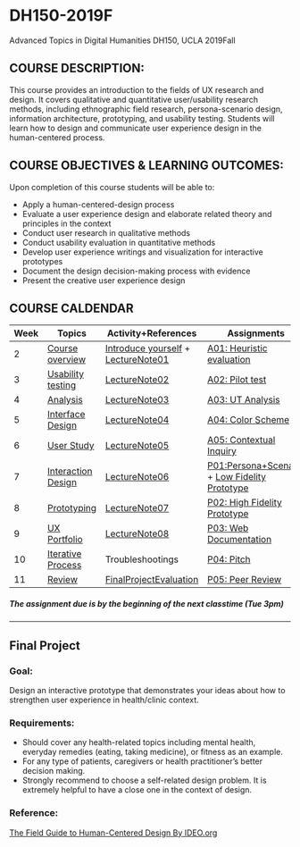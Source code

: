 # DH150-2019F
Advanced Topics in Digital Humanities DH150, UCLA 2019Fall

## COURSE DESCRIPTION:
This course provides an introduction to the fields of UX research and design. It covers qualitative and quantitative user/usability research methods, including ethnographic field research, persona-scenario design, information architecture, prototyping, and usability testing. Students will learn how to design and communicate user experience design in the human-centered process.

## COURSE OBJECTIVES & LEARNING OUTCOMES:
Upon completion of this course students will be able to:
- Apply a human-centered-design process 
- Evaluate a user experience design and elaborate related theory and principles in the context
- Conduct user research in qualitative methods
- Conduct usability evaluation in quantitative methods
- Develop user experience writings and visualization for interactive prototypes
- Document the design decision-making process with evidence
- Present the creative user experience design

## COURSE CALDENDAR

Week    |       Topics      |   Activity+References      |   Assignments 
--------|-------------------|--------------------------|------------------------
2       | [Course overview](https://drive.google.com/open?id=1JPVj-MKGr7sYPIGGus9VdIoM7IxXPeY3) | [Introduce yourself](https://forms.gle/97rDHQ8kqK1aygEo8) + [LectureNote01](https://github.com/UX-UI-Design-Lab/DH150-2019F/wiki/LectureNote01)| [A01: Heuristic evaluation](https://drive.google.com/open?id=1oxr_PpL0Jm50jVEzOwG3e6Afw20weUb3)
3       | [Usability testing](https://docs.google.com/presentation/d/1rzDBZPBcBIE8DxgI2FoMAPYTHSSJm7mfXalz5myL--g/edit?usp=sharing)  | [LectureNote02](https://github.com/UX-UI-Design-Lab/DH150-2019F/wiki/LectureNote02) | [A02: Pilot test](https://drive.google.com/open?id=1eRsb4nMkKsG5oFfpSeJSskZLRldLUzOKnT1sWeyzrg4)
4       | [Analysis](https://drive.google.com/open?id=1FMLgyzdr_VtYcuiiIAd6GQwp14QJq2hqoeGZMyXPQOE)  | [LectureNote03](https://github.com/UX-UI-Design-Lab/DH150-2019F/wiki/LectureNote03) | [A03: UT Analysis](https://drive.google.com/open?id=1kP_AxMkvy8cG5-xHeuO3RkgBwHgtTfRgz151SyNcsig)
5       | [Interface Design](https://docs.google.com/presentation/d/10WjqS62ThHPwq26p9G6gBpTWhCdMBXJ_fNl_32UZtgI/edit?usp=sharing)  | [LectureNote04](https://docs.google.com/document/d/1V3mjR9ppGXzCN2ZBXpjhXIMdvC8o-yj7pqLG0AdRw9I/edit?usp=sharing) | [A04: Color Scheme](https://docs.google.com/document/d/1G_2kRcKQ5JU2RK2QCU_5v_VXfn6atVeG2HywaO8bDEU/edit?usp=sharing)
6       | [User Study](https://docs.google.com/presentation/d/1FYQf5P2qbtFi1OAA_ruUAFQdAxqdSTWXJOTQWKnQxE4/edit?usp=sharing) | [LectureNote05](https://github.com/UX-UI-Design-Lab/DH150-2019F/wiki/LectureNote05) | [A05: Contextual Inquiry](https://docs.google.com/document/d/1xJ5ZDx8EekBjKEIUuORVDp2H21b-DSu9fSQf6tBFKwM/edit?usp=sharing) 
7       | [Interaction Design](https://docs.google.com/presentation/d/14P7um0_VNF3x7QHCkePEW3wE1K3bnDhT3mAlOoXzmaM/edit?usp=sharing) | [LectureNote06](https://github.com/UX-UI-Design-Lab/DH150-2019F/wiki/LectureNote06) | [P01:Persona+Scenario](https://docs.google.com/document/d/1E6C7vnNjxS85XeHNsrg0c1LOKXAuDgF53jQJV6cceWc/edit?usp=sharing) + [Low Fidelity Prototype](https://docs.google.com/document/d/1yywiX303FbT4SA3UDE9Yg7Q1ehYvaMXJOYLF4cqscMs/edit?usp=sharing)
8       | [Prototyping](https://docs.google.com/presentation/d/1cxAl_FSrRPVeIfEy_KeVsyDYYcJfT9_Xmw42ISrCcE0/edit?usp=sharing) | [LectureNote07](https://github.com/UX-UI-Design-Lab/DH150-2019F/wiki/LectureNote07) | [P02: High Fidelity Prototype](https://docs.google.com/document/d/1kKhGO03T2K3dtdqIlQcBQGabVLqFQR_UXNyezE3apRk/edit?usp=sharing)
9       | [UX Portfolio](https://docs.google.com/presentation/d/1W19_UAi0Kk9fyRmTUAEQOUKJeFBLGntZGPRTMwiY4XQ/edit?usp=sharing) | [LectureNote08](https://github.com/UX-UI-Design-Lab/DH150-2019F/wiki/LectureNote08) | [P03: Web Documentation](https://docs.google.com/document/d/1gOFZV8JOQnKX2zbcLSC6DpfH7Bz9Ct0Xz8NDuaA3X6Y/edit)
10      | [Iterative Process]() | Troubleshootings | [P04: Pitch]()
11      | [Review]() | [FinalProjectEvaluation]() | [P05: Peer Review]()

##### The assignment due is by the beginning of the next classtime (Tue 3pm)

---

## Final Project
### Goal:
Design an interactive prototype that demonstrates your ideas about how to strengthen user experience in health/clinic context. 

### Requirements:
- Should cover any health-related topics including mental health, everyday remedies (eating, taking medicine), or fitness as an example. 
- For any type of patients, caregivers or health practitioner’s better decision making. 
- Strongly recommend to choose a self-related design problem. It is extremely helpful to have a close one in the context of design.

### Reference:
[The Field Guide to Human-Centered Design By IDEO.org](http://d1r3w4d5z5a88i.cloudfront.net/assets/guide/Field%20Guide%20to%20Human-Centered%20Design_IDEOorg_English-ee47a1ed4b91f3252115b83152828d7e.pdf)



